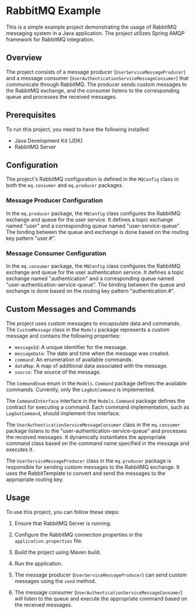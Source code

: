 # RabbitMQ Example

This is a simple example project demonstrating the usage of RabbitMQ messaging system in a Java application. The project utilizes Spring AMQP framework for RabbitMQ integration.

## Overview

The project consists of a message producer (`UserServiceMessageProducer`) and a message consumer (`UserAuthenticationServiceMessageConsumer`) that communicate through RabbitMQ. The producer sends custom messages to the RabbitMQ exchange, and the consumer listens to the corresponding queue and processes the received messages.

## Prerequisites

To run this project, you need to have the following installed:

- Java Development Kit (JDK)
- RabbitMQ Server

## Configuration

The project's RabbitMQ configuration is defined in the `MQConfig` class in both the `mq.consumer` and `mq.producer` packages.

### Message Producer Configuration

In the `mq.producer` package, the `MQConfig` class configures the RabbitMQ exchange and queue for the user service. It defines a topic exchange named "user" and a corresponding queue named "user-service-queue". The binding between the queue and exchange is done based on the routing key pattern "user.#".

### Message Consumer Configuration

In the `mq.consumer` package, the `MQConfig` class configures the RabbitMQ exchange and queue for the user authentication service. It defines a topic exchange named "authentication" and a corresponding queue named "user-authentication-service-queue". The binding between the queue and exchange is done based on the routing key pattern "authentication.#".

## Custom Messages and Commands

The project uses custom messages to encapsulate data and commands. The `CustomMessage` class in the `Models` package represents a custom message and contains the following properties:

- `messageId`: A unique identifier for the message.
- `messageDate`: The date and time when the message was created.
- `command`: An enumeration of available commands.
- `dataMap`: A map of additional data associated with the message.
- `source`: The source of the message.

The `CommandEnum` enum in the `Models.Command` package defines the available commands. Currently, only the `LogOutCommand` is implemented.

The `CommandInterface` interface in the `Models.Command` package defines the contract for executing a command. Each command implementation, such as `LogOutCommand`, should implement this interface.

The `UserAuthenticationServiceMessageConsumer` class in the `mq.consumer` package listens to the "user-authentication-service-queue" and processes the received messages. It dynamically instantiates the appropriate command class based on the command name specified in the message and executes it.

The `UserServiceMessageProducer` class in the `mq.producer` package is responsible for sending custom messages to the RabbitMQ exchange. It uses the RabbitTemplate to convert and send the messages to the appropriate routing key.

## Usage

To use this project, you can follow these steps:

1. Ensure that RabbitMQ Server is running.

2. Configure the RabbitMQ connection properties in the `application.properties` file.

3. Build the project using Maven build.

4. Run the application.

5. The message producer (`UserServiceMessageProducer`) can send custom messages using the `send` method.

6. The message consumer (`UserAuthenticationServiceMessageConsumer`) will listen to the queue and execute the appropriate command based on the received messages.


